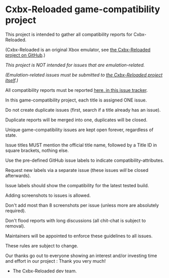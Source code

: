 # Cxbx-Reloaded game-compatibility project

This project is intended to gather all compatibility reports for Cxbx-Reloaded.

(Cxbx-Reloaded is an original Xbox emulator, see [the Cxbx-Reloaded project on GitHub](https://github.com/Cxbx-Reloaded/Cxbx-Reloaded).)


*This project is NOT intended for issues that are emulation-related.*

*(Emulation-related issues must be submitted to [the Cxbx-Reloaded project itself](https://github.com/Cxbx-Reloaded/Cxbx-Reloaded/issues).)*


All compatibility reports must be reported [here, in this issue tracker](https://github.com/Cxbx-Reloaded/game-compatibility/issues).

In this game-compatibility project, each title is assigned ONE issue.

Do not create duplicate issues (first, search if a title already has an issue).

Duplicate reports will be merged into one, duplicates will be closed.

Unique game-compatibility issues are kept open forever, regardless of state.


Issue titles MUST mention the official title name, followed by a Title ID in square brackets, nothing else.


Use the pre-defined GitHub issue labels to indicate compatibility-attributes.

Request new labels via a separate issue (these issues *will* be closed afterwards).

Issue labels should show the compatibility for the latest tested build.


Adding screenshots to issues is allowed.

Don't add most than 8 screenshots per issue (unless more are absolutely required).


Don't flood reports with long discussions (all chit-chat is subject to removal).


Maintainers will be appointed to enforce these guidelines to all issues.

These rules are subject to change.

Our thanks go out to everyone showing an interest and/or investing time and effort in our project : Thank you very much!

- The Cxbx-Reloaded dev team.
